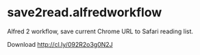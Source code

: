 save2read.alfredworkflow
========================

Alfred 2 workflow, save current Chrome URL to Safari reading list.

Download http://cl.ly/092R2o3g0N2J
